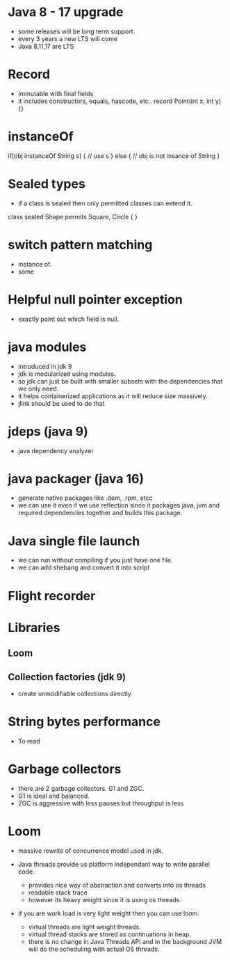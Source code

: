 # Java 8 - 17 upgrade

- some releases will be long term support.
- every 3 years a new LTS will come
- Java 8,11,17 are LTS

# Record
- immutable with final fields
- it includes constructors, equals, hascode, etc..
record Point(int x, int y) {}

# instanceOf

if(obj instanceOf String s) {
 // use s
} else {
  // obj is not insance of String
}

# Sealed types
- if a class is sealed then only permitted classes can extend it.

class sealed Shape permits Square, Circle {
}

# switch pattern matching
- instance of.
- some 

# Helpful null pointer exception
- exactly point out which field is null.

# java modules
- introduced in jdk 9
- jdk is modularized using modules.
- so jdk can just be built with smaller subsets with the dependencies that we only need.
- it helps containerized applications as it will reduce size massively.
- jlink should be used to do that

# jdeps (java 9)
- java dependency analyzer

# java packager (java 16)
- generate native packages like .dem, .rpm, etcc
- we can use it even if we use reflection since it packages java, jvm and required dependencies together and builds this package.

# Java single file launch
- we can run without compiling if you just have one file.
- we can add shebang and convert it into script

# Flight recorder

# Libraries
## Loom
## Collection factories (jdk 9)
- create unmodifiable collections directly


# String bytes performance
- To read

# Garbage collectors
- there are 2 garbage collectors. G1 and ZGC.
- G1 is ideal and balanced.
- ZGC is aggressive with less pauses but throughput is less

# Loom
- massive rewrite of concurrence model used in jdk.
- Java threads provide us platform independant way to write parallel code.
    - provides nice way of abstraction and converts into os threads 
    - readable stack trace
    - however its heavy weight since it is using os threads.

- if you are work load is very light weight then you can use loom.
    - virtual threads are light weight threads.
    - virtual thread stacks are stored as continuations in heap.
    - there is no change in Java Threads API and in the background JVM will do the scheduling with actual OS threads.